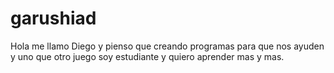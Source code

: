 # garushiad
Hola me llamo Diego y pienso que creando programas para que nos ayuden y uno que otro juego soy estudiante y quiero aprender mas y mas.
